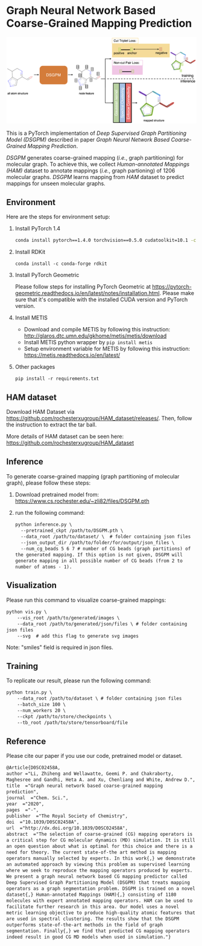 # Graph Neural Network Based Coarse-Grained Mapping Prediction
![abs_graphic](fig/abs_graphic.png)

This is a PyTorch implementation of *Deep Supervised Graph Partitioning Model (DSGPM)* described in paper *Graph Neural Network Based Coarse-Grained Mapping Prediction*.

*DSGPM* generates coarse-grained mapping (*i.e.*, graph partitioning) for molecular graph. To achieve this, we collect *Human-annotated Mappings (HAM)* dataset to annotate mappings (*i.e.*, graph partioning) of 1206 molecular graphs. *DSGPM* learns mapping from *HAM* dataset to predict mappings for unseen molecular graphs.



## Environment

Here are the steps for environment setup:

1. Install PyTorch 1.4

   ```bash
   conda install pytorch==1.4.0 torchvision==0.5.0 cudatoolkit=10.1 -c pytorch
   ```

2. Install RDKit

   ```shell
   conda install -c conda-forge rdkit
   ```

3. Install PyTorch Geometric

   Please follow steps for installing PyTorch Geometric at https://pytorch-geometric.readthedocs.io/en/latest/notes/installation.html. Please make sure that it's compatible with the installed CUDA version and PyTorch version.

4. Install METIS

   - Download and compile METIS by following this instruction: http://glaros.dtc.umn.edu/gkhome/metis/metis/download
   - Install METIS python wrapper by `pip install metis`
   - Setup environment variable for METIS by following this instruction: https://metis.readthedocs.io/en/latest/

5. Other packages

   ```shell
   pip install -r requirements.txt
   ```



## HAM dataset

Download HAM Dataset via https://github.com/rochesterxugroup/HAM_dataset/releases/. Then, follow the instruction to extract the tar ball.

More details of HAM dataset can be seen here: https://github.com/rochesterxugroup/HAM_dataset



## Inference

To generate coarse-grained mapping (graph partitioning of molecular graph), please follow these steps:

1. Download pretrained model from: https://www.cs.rochester.edu/~zli82/files/DSGPM.pth

2. run the following command:

   ```shell
   python inference.py \
     --pretrained_ckpt /path/to/DSGPM.pth \
     --data_root /path/to/dataset/ \  # folder containing json files
     --json_output_dir /path/to/folder/for/output/json_files \
     --num_cg_beads 5 6 7 # number of CG beads (graph partitions) of the generated mapping. If this option is not given, DSGPM will generate mapping in all possible number of CG beads (from 2 to number of atoms - 1).
   ```



## Visualization

Please run this command to visualize coarse-grained mappings:

```shell
python vis.py \
	--vis_root /path/to/generated/images \
	--data_root /path/to/generated/json/files \ # folder containing json files
	--svg  # add this flag to generate svg images
```

Note:  "smiles" field is required in json files.



## Training

To replicate our result, please run the following command:

```shell
python train.py \
	--data_root /path/to/dataset \ # folder containing json files
	--batch_size 100 \
	--num_workers 20 \
	--ckpt /path/to/store/checkpoints \
	--tb_root /path/to/store/tensorboard/file
```



## Reference

Please cite our paper if you use our code, pretrained model or dataset.

```
@Article{D0SC02458A,
author ="Li, Zhiheng and Wellawatte, Geemi P. and Chakraborty, Maghesree and Gandhi, Heta A. and Xu, Chenliang and White, Andrew D.",
title  ="Graph neural network based coarse-grained mapping prediction",
journal  ="Chem. Sci.",
year  ="2020",
pages  ="-",
publisher  ="The Royal Society of Chemistry",
doi  ="10.1039/D0SC02458A",
url  ="http://dx.doi.org/10.1039/D0SC02458A",
abstract  ="The selection of coarse-grained (CG) mapping operators is a critical step for CG molecular dynamics (MD) simulation. It is still an open question about what is optimal for this choice and there is a need for theory. The current state-of-the art method is mapping operators manually selected by experts. In this work{,} we demonstrate an automated approach by viewing this problem as supervised learning where we seek to reproduce the mapping operators produced by experts. We present a graph neural network based CG mapping predictor called Deep Supervised Graph Partitioning Model (DSGPM) that treats mapping operators as a graph segmentation problem. DSGPM is trained on a novel dataset{,} Human-annotated Mappings (HAM){,} consisting of 1180 molecules with expert annotated mapping operators. HAM can be used to facilitate further research in this area. Our model uses a novel metric learning objective to produce high-quality atomic features that are used in spectral clustering. The results show that the DSGPM outperforms state-of-the-art methods in the field of graph segmentation. Finally{,} we find that predicted CG mapping operators indeed result in good CG MD models when used in simulation."}
```

